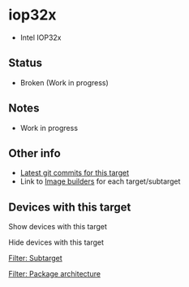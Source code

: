 # iop32x

- Intel IOP32x

## Status

- Broken (Work in progress)

## Notes

- Work in progress

## Other info

- [Latest git commits for this target](https://git.lede-project.org/?p=source.git&a=search&h=HEAD&st=commit&s=iop32x%3A "https://git.lede-project.org/?p=source.git&a=search&h=HEAD&st=commit&s=iop32x:")
- Link to [Image builders](/docs/guide-user/additional-software/imagebuilder "docs:guide-user:additional-software:imagebuilder") for each target/subtarget

## Devices with this target

Show devices with this target

Hide devices with this target

[Filter: Subtarget](#folded_2205951c9cd3fdc14173f5130abcd1a5_1)

[Filter: Package architecture](#folded_2205951c9cd3fdc14173f5130abcd1a5_2)

